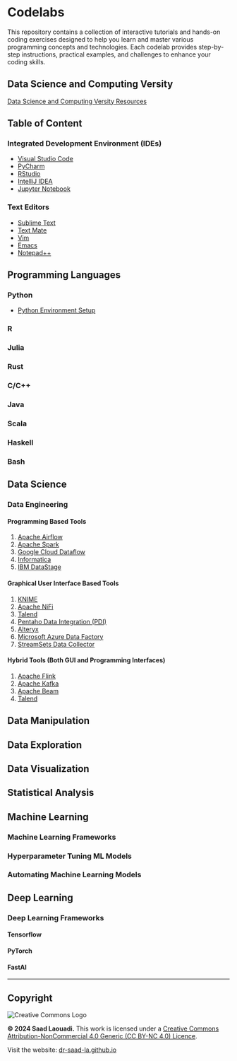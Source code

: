 # Codelabs

This repository contains a collection of interactive tutorials and hands-on coding exercises designed to help you learn and master various programming concepts and technologies. Each codelab provides step-by-step instructions, practical examples, and challenges to enhance your coding skills.


## Data Science and Computing Versity

[Data Science and Computing Versity Resources](https://dr-saad-la.github.io/)

## Table of Content

### Integrated Development Environment (IDEs)
- [Visual Studio Code](#visual-studio-code)
- [PyCharm](#pycharm)
- [RStudio](#rstudio)
- [IntelliJ IDEA](#intellij-idea)
- [Jupyter Notebook](#jupyter-notebook)

### Text Editors
- [Sublime Text](#sublime-text)
- [Text Mate](#text-mate)
- [Vim](#vim)
- [Emacs](#emacs)
- [Notepad++](#notepad)

## Programming Languages

### Python
- [Python Environment Setup](https://dr-saad-la.github.io/codelabs/codelabs/python-tutorial/#0)


### R

### Julia


### Rust


### C/C++


### Java

### Scala

### Haskell

### Bash

## Data Science


### Data Engineering

#### Programming Based Tools

1. [Apache Airflow](https://dr-saad-la.github.io/codelabs/codelabs/airflow-setup/#0)
2. [Apache Spark](https://dr-saad-la.github.io/codelabs/codelabs/spark-setup/#0)
3. [Google Cloud Dataflow](https://dr-saad-la.github.io/codelabs/codelabs/dataflow-setup/#0)
4. [Informatica](https://dr-saad-la.github.io/codelabs/codelabs/informatica-setup/#0)
5. [IBM DataStage](https://dr-saad-la.github.io/codelabs/codelabs/datastage-setup/#0)
   
#### Graphical User Interface Based Tools

1. [KNIME](https://dr-saad-la.github.io/codelabs/codelabs/knime-setup/#0)
2. [Apache NiFi](https://dr-saad-la.github.io/codelabs/codelabs/nifi-setup/#0)
3. [Talend](https://dr-saad-la.github.io/codelabs/codelabs/talend-setup/#0)
4. [Pentaho Data Integration (PDI)](https://dr-saad-la.github.io/codelabs/codelabs/pentaho-setup/#0)
5. [Alteryx](https://dr-saad-la.github.io/codelabs/codelabs/alteryx-setup/#0)
6. [Microsoft Azure Data Factory](https://dr-saad-la.github.io/codelabs/codelabs/azure-data-factory-setup/#0)
7. [StreamSets Data Collector](https://dr-saad-la.github.io/codelabs/codelabs/streamsets-setup/#0)

#### Hybrid Tools (Both GUI and Programming Interfaces)

1. [Apache Flink](https://dr-saad-la.github.io/codelabs/codelabs/flink-setup/#0)
2. [Apache Kafka](https://dr-saad-la.github.io/codelabs/codelabs/kafka-setup/#0)
3. [Apache Beam](https://dr-saad-la.github.io/codelabs/codelabs/beam-setup/#0)
4. [Talend](https://dr-saad-la.github.io/codelabs/codelabs/talend-setup/#0)

## Data Manipulation
## Data Exploration
## Data Visualization
## Statistical Analysis
## Machine Learning
### Machine Learning Frameworks
### Hyperparameter Tuning ML Models
### Automating Machine Learning Models
## Deep Learning
### Deep Learning Frameworks 
#### Tensorflow
#### PyTorch
#### FastAI 

---

## Copyright

![Creative Commons Logo](https://licensebuttons.net/l/by-nc/4.0/88x31.png)

**© 2024 Saad Laouadi.** This work is licensed under a [Creative Commons Attribution-NonCommercial 4.0 Generic (CC BY-NC 4.0) Licence](https://creativecommons.org/licenses/by-nc/4.0/).


Visit the website: [dr-saad-la.github.io](https://dr-saad-la.github.io/)